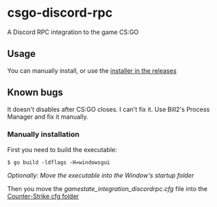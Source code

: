 # csgo-discord-rpc
A Discord RPC integration to the game CS:GO

## Usage

You can manually install, or use the [installer in the releases](https://github.com/marcos-travasso/csgo-discord-rpc/releases/latest)

## Known bugs

It doesn't disables after CS:GO closes. I can't fix it. Use Bill2's Process Manager and fix it manually.

### Manually installation
First you need to build the executable:
```
$ go build -ldflags -H=windowsgui
```

*Optionally: Move the executable into the Window's startup folder*

Then you move the *gamestate_integration_discordrpc.cfg* file into the [Counter-Strike cfg folder](https://developer.valvesoftware.com/wiki/Counter-Strike:_Global_Offensive_Game_State_Integration#Locating_CS:GO_Install_Directory)

